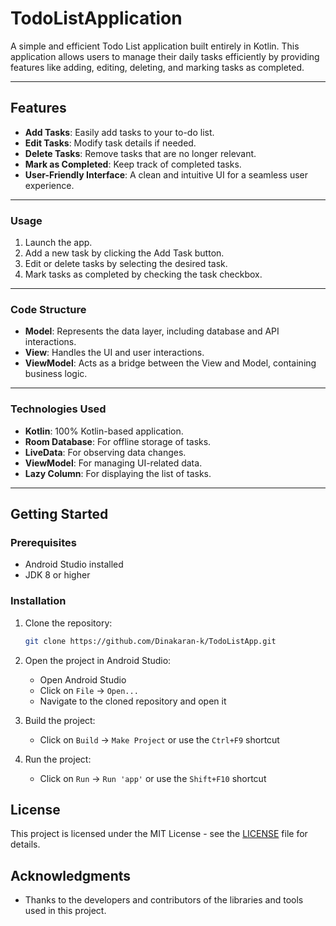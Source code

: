 # TodoListApplication

A simple and efficient Todo List application built entirely in Kotlin. This application allows users to manage their daily tasks efficiently by providing features like adding, editing, deleting, and marking tasks as completed.

---

## Features

- **Add Tasks**: Easily add tasks to your to-do list.
- **Edit Tasks**: Modify task details if needed.
- **Delete Tasks**: Remove tasks that are no longer relevant.
- **Mark as Completed**: Keep track of completed tasks.
- **User-Friendly Interface**: A clean and intuitive UI for a seamless user experience.

---

### Usage
1. Launch the app.
2. Add a new task by clicking the Add Task button.
3. Edit or delete tasks by selecting the desired task.
4. Mark tasks as completed by checking the task checkbox.

---

### Code Structure
- **Model**: Represents the data layer, including database and API interactions.
- **View**: Handles the UI and user interactions.
- **ViewModel**: Acts as a bridge between the View and Model, containing business logic.

---

### Technologies Used
- **Kotlin**: 100% Kotlin-based application.
- **Room Database**: For offline storage of tasks.
- **LiveData**: For observing data changes.
- **ViewModel**: For managing UI-related data.
- **Lazy Column**: For displaying the list of tasks.

---


## Getting Started

### Prerequisites

- Android Studio installed
- JDK 8 or higher

### Installation

1. Clone the repository:

    ```sh
    git clone https://github.com/Dinakaran-k/TodoListApp.git
    ```

2. Open the project in Android Studio:

    - Open Android Studio
    - Click on `File` -> `Open...`
    - Navigate to the cloned repository and open it

3. Build the project:

    - Click on `Build` -> `Make Project` or use the `Ctrl+F9` shortcut

4. Run the project:

    - Click on `Run` -> `Run 'app'` or use the `Shift+F10` shortcut



## License

This project is licensed under the MIT License - see the [LICENSE](LICENSE) file for details.

## Acknowledgments

- Thanks to the developers and contributors of the libraries and tools used in this project.
